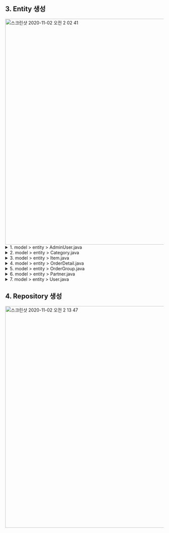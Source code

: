 ## 3. Entity 생성

<img width="719" alt="스크린샷 2020-11-02 오전 2 02 41" src="https://user-images.githubusercontent.com/30459523/97809315-7f911080-1caf-11eb-95ad-5709c4c3a395.png">


<details>
<summary>1. model > entity > AdminUser.java</summary>
<div markdown="1">       

  <img width="249" alt="스크린샷 2020-11-02 오전 2 02 34" src="https://user-images.githubusercontent.com/30459523/97809314-7b64f300-1caf-11eb-82e7-2645a75e37c7.png">


```java
package com.example.study.model.entity;

import lombok.AllArgsConstructor;
import lombok.Data;
import lombok.NoArgsConstructor;

import javax.persistence.Entity;
import javax.persistence.GeneratedValue;
import javax.persistence.GenerationType;
import javax.persistence.Id;
import java.time.LocalDateTime;

@Data
@AllArgsConstructor
@NoArgsConstructor
@Entity
public class AdminUser {

    @Id
    @GeneratedValue(strategy = GenerationType.IDENTITY)
    private Long id;

    private String account;

    private String password;

    private String status;

    private String role;

    private LocalDateTime lastLoginAt;

    private LocalDateTime passwordUpdatedAt;

    private int loginFailCount;

    private LocalDateTime registeredAt;

    private LocalDateTime unregisteredAt;

    private LocalDateTime createdAt;

    private String createdBy;

    private LocalDateTime updatedAt;

    private String updatedBy;
}

```
   
</div>
</details>



<details>
<summary>2. model > entity > Category.java</summary>
<div markdown="1">       

<img width="251" alt="스크린샷 2020-11-02 오전 2 09 09" src="https://user-images.githubusercontent.com/30459523/97809465-68065780-1cb0-11eb-9b8b-9aed688894ce.png">


```java
package com.example.study.model.entity;

import lombok.AllArgsConstructor;
import lombok.Data;
import lombok.NoArgsConstructor;

import javax.persistence.Entity;
import javax.persistence.GeneratedValue;
import javax.persistence.GenerationType;
import javax.persistence.Id;
import java.time.LocalDateTime;

@Data
@AllArgsConstructor
@NoArgsConstructor
@Entity
public class Category {

    @Id
    @GeneratedValue(strategy = GenerationType.IDENTITY)
    private Long id;

    private String type;

    private String title;

    private LocalDateTime createdAt;

    private String cratedBy;

    private LocalDateTime updatedAt;

    private String updatedBy;

}
```

</div>
</details>



<details>
<summary>3. model > entity > Item.java</summary>
<div markdown="1">       

<img width="248" alt="스크린샷 2020-11-02 오전 2 09 54" src="https://user-images.githubusercontent.com/30459523/97809488-82403580-1cb0-11eb-8f6e-00cf6ac8d9b9.png">


```java
package com.example.study.model.entity;

import lombok.AllArgsConstructor;
import lombok.Data;
import lombok.NoArgsConstructor;

import javax.persistence.*;
import java.math.BigDecimal;
import java.time.LocalDateTime;

@Data
@AllArgsConstructor
@NoArgsConstructor
@Entity
public class Item {

    @Id
    @GeneratedValue(strategy = GenerationType.IDENTITY)
    private Long id;

    private String status;

    private String name;

    private String title;

    private String content;

    private BigDecimal price;

    private String brandName;

    private LocalDateTime registeredAt;

    private LocalDateTime unregisteredAt;

    private LocalDateTime createdAt;

    private String createdBy;

    private LocalDateTime updatedAt;

    private String updatedBy;

		private Long partnerId;
}

```

</div>
</details>



<details>
<summary>4. model > entity > OrderDetail.java</summary>
<div markdown="1">       

<img width="252" alt="스크린샷 2020-11-02 오전 2 10 58" src="https://user-images.githubusercontent.com/30459523/97809518-a7cd3f00-1cb0-11eb-95ff-0c416057df96.png">

```java
package com.example.study.model.entity;

import lombok.AllArgsConstructor;
import lombok.Data;
import lombok.NoArgsConstructor;

import javax.persistence.*;
import java.math.BigDecimal;
import java.time.LocalDateTime;

@Data
@AllArgsConstructor
@NoArgsConstructor
@Entity
public class OrderDetail {

    @Id
    @GeneratedValue(strategy = GenerationType.IDENTITY)
    private Long id;

    private String status;

    private LocalDateTime arrivalDate;

    private Integer quantity;

    private BigDecimal totalPrice;

    private LocalDateTime createdAt;

    private String createdBy;

    private LocalDateTime updatedAt;

    private String updatedBy;
		
		private Long itemId;

    private Long userId;
}

```

</div>
</details>



<details>
<summary>5. model > entity > OrderGroup.java</summary>
<div markdown="1">       

<img width="246" alt="스크린샷 2020-11-02 오전 2 11 06" src="https://user-images.githubusercontent.com/30459523/97809523-ac91f300-1cb0-11eb-9ffd-e4762c999164.png">



```java
package com.example.study.model.entity;

import lombok.AllArgsConstructor;
import lombok.Data;
import lombok.NoArgsConstructor;

import javax.persistence.Entity;
import javax.persistence.GeneratedValue;
import javax.persistence.GenerationType;
import javax.persistence.Id;
import java.math.BigDecimal;
import java.time.LocalDateTime;

@Data
@AllArgsConstructor
@NoArgsConstructor
@Entity
public class OrderGroup {

    @Id
    @GeneratedValue(strategy = GenerationType.IDENTITY)
    private Long id;

    private String status;

    private String orderType;       //주문의 형태 - 일괄/개별

    private String revAddress;

    private String revName;

    private String paymentType;     // 카드/현금

    private BigDecimal totalPrice;

    private Integer totalQuantity;

    private LocalDateTime orderAt;

    private LocalDateTime arrivalDate;

    private LocalDateTime createdAt;

    private String createdBy;

    private LocalDateTime updatedAt;

    private String updatedBy;

		private Long userId;
}

```

</div>
</details>



<details>
<summary>6. model > entity > Partner.java</summary>
<div markdown="1">       

<img width="197" alt="스크린샷 2020-11-02 오전 2 11 14" src="https://user-images.githubusercontent.com/30459523/97809530-b156a700-1cb0-11eb-9d50-39c26986c918.png">

```java
package com.example.study.model.entity;

import lombok.AllArgsConstructor;
import lombok.Data;
import lombok.NoArgsConstructor;

import javax.persistence.Entity;
import javax.persistence.GeneratedValue;
import javax.persistence.GenerationType;
import javax.persistence.Id;
import java.time.LocalDateTime;

@Data
@AllArgsConstructor
@NoArgsConstructor
@Entity
public class Partner {

    @Id
    @GeneratedValue(strategy = GenerationType.IDENTITY)
    private Long id;

    private String name;

    private String status;

    private String address;

    private String callCenter;

    private String partnerNumber;

    private String businessNumber;

    private String ceoName;

    private LocalDateTime registeredAt;

    private LocalDateTime unregisteredAt;

    private LocalDateTime createdAt;

    private String createdBy;

    private LocalDateTime updatedAt;

    private String updatedBy;

		private Long categoryId;

}

```

</div>
</details>



<details>
<summary>7. model > entity > User.java</summary>
<div markdown="1">       

<img width="208" alt="스크린샷 2020-11-02 오전 2 11 21" src="https://user-images.githubusercontent.com/30459523/97809535-b582c480-1cb0-11eb-8bb8-9580b87dc231.png">


```java
package com.example.study.model.entity;

import lombok.AllArgsConstructor;
import lombok.Data;
import lombok.NoArgsConstructor;

import javax.persistence.*;
import java.time.LocalDateTime;

@Data
@AllArgsConstructor
@NoArgsConstructor
@Entity
public class User {

    @Id
    @GeneratedValue(strategy = GenerationType.IDENTITY)
    private Long id;

    private String account;

    private String password;

    private String status;

    private String email;

    private String phoneNumber;

    private LocalDateTime registeredAt;

    private LocalDateTime unregisteredAt;

    private LocalDateTime createdAt;

    private String createdBy;

    private LocalDateTime updatedAt;

    private String updatedBy;

}

```

</div>
</details>









## 4. Repository 생성


<img width="706" alt="스크린샷 2020-11-02 오전 2 13 47" src="https://user-images.githubusercontent.com/30459523/97809583-0c889980-1cb1-11eb-80e9-00aca95ffc57.png">

